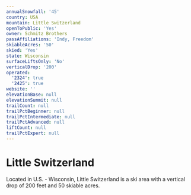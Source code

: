 ```yaml
---
annualSnowfall: '45'
country: USA
mountain: Little Switzerland
openToPublic: 'Yes'
owner: Schmitz Brothers
passAffiliations: 'Indy, Freedom'
skiableAcres: '50'
skied: 'Yes'
state: Wisconsin
surfaceLiftsOnly: 'No'
verticalDrop: '200'
operated:
  '2324': true
  '2425': true
website: ''
elevationBase: null
elevationSummit: null
trailCount: null
trailPctBeginner: null
trailPctIntermediate: null
trailPctAdvanced: null
liftCount: null
trailPctExpert: null
---
```



# Little Switzerland

Located in U.S. - Wisconsin, Little Switzerland is a ski area with a vertical drop of 200 feet and 50 skiable acres.
